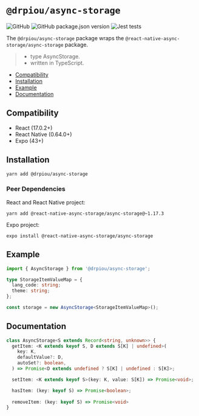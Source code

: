 # `@drpiou/async-storage`

![GitHub](https://img.shields.io/github/license/drpiou/async-storage)
![GitHub package.json version](https://img.shields.io/github/package-json/v/drpiou/async-storage)
![Jest tests](https://img.shields.io/badge/stage-experimental-important)

The `@drpiou/async-storage` package wraps the `@react-native-async-storage/async-storage` package.

> - type AsyncStorage.
> - written in TypeScript.

<!--ts-->

- [Compatibility](compatibility)
- [Installation](#installation)
- [Example](#example)
- [Documentation](#documentation)

<!--te-->

## Compatibility

- React (17.0.2+)
- React Native (0.64.0+)
- Expo (43+)

## Installation

```shell
yarn add @drpiou/async-storage
```

### Peer Dependencies

React and React Native project:

```shell
yarn add @react-native-async-storage/async-storage@~1.17.3
```

Expo project:

```shell
expo install @react-native-async-storage/async-storage
```

## Example

```typescript
import { AsyncStorage } from '@drpiou/async-storage';

type StorageItemValueMap = {
  lang_code: string;
  theme: string;
};

const storage = new AsyncStorage<StorageItemValueMap>();
```

## Documentation

```typescript
class AsyncStorage<S extends Record<string, unknown>> {
  getItem: <K extends keyof S, D extends S[K] | undefined>(
    key: K,
    defaultValue?: D,
    autoSet?: boolean,
  ) => Promise<D extends undefined ? S[K] | undefined : S[K]>;

  setItem: <K extends keyof S>(key: K, value: S[K]) => Promise<void>;

  hasItem: (key: keyof S) => Promise<boolean>;
  
  removeItem: (key: keyof S) => Promise<void>
}
```
